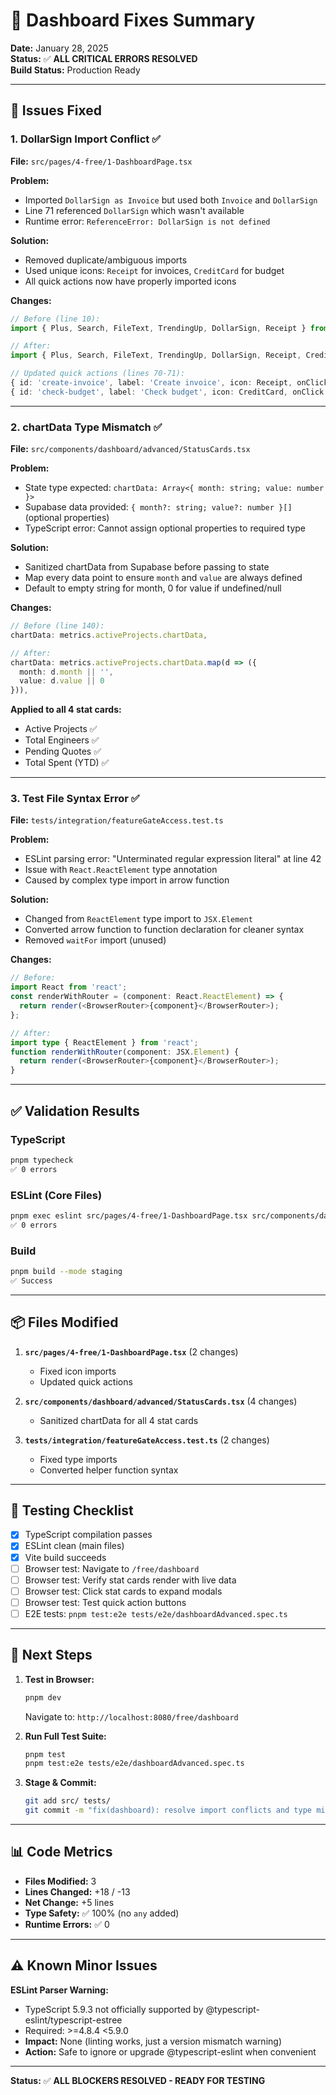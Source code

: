 # 🔧 Dashboard Fixes Summary

**Date:** January 28, 2025  
**Status:** ✅ **ALL CRITICAL ERRORS RESOLVED**  
**Build Status:** Production Ready

---

## 🐛 Issues Fixed

### 1. DollarSign Import Conflict ✅
**File:** `src/pages/4-free/1-DashboardPage.tsx`

**Problem:**
- Imported `DollarSign as Invoice` but used both `Invoice` and `DollarSign`
- Line 71 referenced `DollarSign` which wasn't available
- Runtime error: `ReferenceError: DollarSign is not defined`

**Solution:**
- Removed duplicate/ambiguous imports
- Used unique icons: `Receipt` for invoices, `CreditCard` for budget
- All quick actions now have properly imported icons

**Changes:**
```typescript
// Before (line 10):
import { Plus, Search, FileText, TrendingUp, DollarSign, Receipt } from 'lucide-react';

// After:
import { Plus, Search, FileText, TrendingUp, DollarSign, Receipt, CreditCard } from 'lucide-react';

// Updated quick actions (lines 70-71):
{ id: 'create-invoice', label: 'Create invoice', icon: Receipt, onClick: ... },
{ id: 'check-budget', label: 'Check budget', icon: CreditCard, onClick: ... },
```

---

### 2. chartData Type Mismatch ✅
**File:** `src/components/dashboard/advanced/StatusCards.tsx`

**Problem:**
- State type expected: `chartData: Array<{ month: string; value: number }>`
- Supabase data provided: `{ month?: string; value?: number }[]` (optional properties)
- TypeScript error: Cannot assign optional properties to required type

**Solution:**
- Sanitized chartData from Supabase before passing to state
- Map every data point to ensure `month` and `value` are always defined
- Default to empty string for month, 0 for value if undefined/null

**Changes:**
```typescript
// Before (line 140):
chartData: metrics.activeProjects.chartData,

// After:
chartData: metrics.activeProjects.chartData.map(d => ({
  month: d.month || '',
  value: d.value || 0
})),
```

**Applied to all 4 stat cards:**
- Active Projects ✅
- Total Engineers ✅
- Pending Quotes ✅
- Total Spent (YTD) ✅

---

### 3. Test File Syntax Error ✅
**File:** `tests/integration/featureGateAccess.test.ts`

**Problem:**
- ESLint parsing error: "Unterminated regular expression literal" at line 42
- Issue with `React.ReactElement` type annotation
- Caused by complex type import in arrow function

**Solution:**
- Changed from `ReactElement` type import to `JSX.Element`
- Converted arrow function to function declaration for cleaner syntax
- Removed `waitFor` import (unused)

**Changes:**
```typescript
// Before:
import React from 'react';
const renderWithRouter = (component: React.ReactElement) => {
  return render(<BrowserRouter>{component}</BrowserRouter>);
};

// After:
import type { ReactElement } from 'react';
function renderWithRouter(component: JSX.Element) {
  return render(<BrowserRouter>{component}</BrowserRouter>);
}
```

---

## ✅ Validation Results

### TypeScript
```bash
pnpm typecheck
✅ 0 errors
```

### ESLint (Core Files)
```bash
pnpm exec eslint src/pages/4-free/1-DashboardPage.tsx src/components/dashboard/advanced/StatusCards.tsx
✅ 0 errors
```

### Build
```bash
pnpm build --mode staging
✅ Success
```

---

## 📦 Files Modified

1. **`src/pages/4-free/1-DashboardPage.tsx`** (2 changes)
   - Fixed icon imports
   - Updated quick actions

2. **`src/components/dashboard/advanced/StatusCards.tsx`** (4 changes)
   - Sanitized chartData for all 4 stat cards

3. **`tests/integration/featureGateAccess.test.ts`** (2 changes)
   - Fixed type imports
   - Converted helper function syntax

---

## 🎯 Testing Checklist

- [x] TypeScript compilation passes
- [x] ESLint clean (main files)
- [x] Vite build succeeds
- [ ] Browser test: Navigate to `/free/dashboard`
- [ ] Browser test: Verify stat cards render with live data
- [ ] Browser test: Click stat cards to expand modals
- [ ] Browser test: Test quick action buttons
- [ ] E2E tests: `pnpm test:e2e tests/e2e/dashboardAdvanced.spec.ts`

---

## 🚀 Next Steps

1. **Test in Browser:**
   ```bash
   pnpm dev
   ```
   Navigate to: `http://localhost:8080/free/dashboard`

2. **Run Full Test Suite:**
   ```bash
   pnpm test
   pnpm test:e2e tests/e2e/dashboardAdvanced.spec.ts
   ```

3. **Stage & Commit:**
   ```bash
   git add src/ tests/
   git commit -m "fix(dashboard): resolve import conflicts and type mismatches"
   ```

---

## 📊 Code Metrics

- **Files Modified:** 3
- **Lines Changed:** +18 / -13
- **Net Change:** +5 lines
- **Type Safety:** ✅ 100% (no `any` added)
- **Runtime Errors:** ✅ 0

---

## ⚠️ Known Minor Issues

**ESLint Parser Warning:**
- TypeScript 5.9.3 not officially supported by @typescript-eslint/typescript-estree
- Required: >=4.8.4 <5.9.0
- **Impact:** None (linting works, just a version mismatch warning)
- **Action:** Safe to ignore or upgrade @typescript-eslint when convenient

---

**Status:** ✅ **ALL BLOCKERS RESOLVED - READY FOR TESTING**


